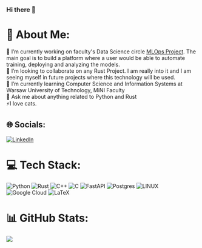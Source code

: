 ### Hi there 👋

# 💫 About Me:
🔭 I’m currently working on faculty's Data Science circle <a href='https://github.com/MLOps-KNDS'>MLOps Project</a>. The main goal is to build a platform where a user would be able to automate training, deploying and analyzing the models. <br>👯 I’m looking to collaborate on any Rust Project. I am really into it and I am seeing myself in future projects where this technology will be used.<br>🌱 I’m currently learning Computer Science and Information Systems at Warsaw University of Technology, MiNI Faculty<br>💬 Ask me about anything related to Python and Rust<br>⚡I love cats.

## 🌐 Socials:
[![LinkedIn](https://img.shields.io/badge/LinkedIn-%230077B5.svg?logo=linkedin&logoColor=white)](https://www.linkedin.com/in/sebastian-rydz-419930262/) 

# 💻 Tech Stack:
![Python](https://img.shields.io/badge/python-3670A0?style=for-the-badge&logo=python&logoColor=ffdd54) ![Rust](https://img.shields.io/badge/rust-%23000000.svg?style=for-the-badge&logo=rust&logoColor=white) ![C++](https://img.shields.io/badge/c++-%2300599C.svg?style=for-the-badge&logo=c%2B%2B&logoColor=white) ![C](https://img.shields.io/badge/c-%2300599C.svg?style=for-the-badge&logo=c&logoColor=white) ![FastAPI](https://img.shields.io/badge/FastAPI-005571?style=for-the-badge&logo=fastapi) ![Postgres](https://img.shields.io/badge/postgres-%23316192.svg?style=for-the-badge&logo=postgresql&logoColor=white) ![LINUX](https://img.shields.io/badge/Linux-FCC624?style=for-the-badge&logo=linux&logoColor=black)  ![Google Cloud](https://img.shields.io/badge/Google%20Cloud-%234285F4.svg?style=for-the-badge&logo=google-cloud&logoColor=white) ![LaTeX](https://img.shields.io/badge/latex-%23008080.svg?style=for-the-badge&logo=latex&logoColor=white) 
# 📊 GitHub Stats:
![](https://github-readme-streak-stats.herokuapp.com/?user=TheRealSeber&theme=default&hide_border=true)

<!-- Proudly created with GPRM ( https://gprm.itsvg.in ) -->
